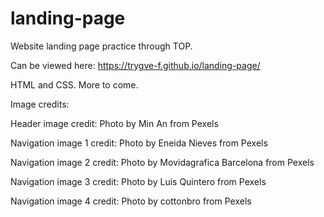 # landing-page
Website landing page practice through TOP.

Can be viewed here:
https://trygve-f.github.io/landing-page/

HTML and CSS. More to come.

Image credits:

Header image credit: Photo by Min An from Pexels

Navigation image 1 credit: Photo by Eneida Nieves from Pexels

Navigation image 2 credit: Photo by Movidagrafica Barcelona from Pexels

Navigation image 3 credit: Photo by Luis Quintero from Pexels

Navigation image 4 credit: Photo by cottonbro from Pexels
